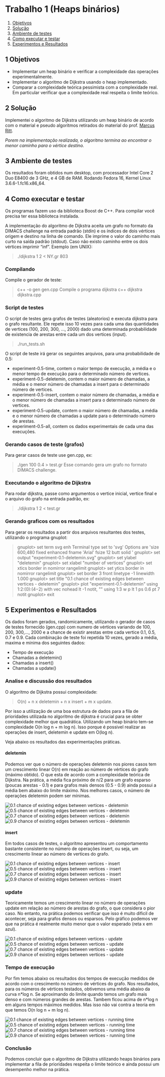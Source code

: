 Trabalho 1 (Heaps binários)
==========================

1. [Objetivos](#1-objetivos)
2. [Solução](#2-solução)
3. [Ambiente de testes](#3-ambiente-de-testes)
4. [Como executar e testar](#4-como-executar-e-testar)
5. [Experimentos e Resultados](#5-experimentos-e-resultados)

1 Objetivos
-----------
* Implementar um heap binário e verificar a complexidade das operações experimentalmente.
* Implementar o algoritmo de Dijkstra usando o heap implementado.
* Comparar a complexidade teórica pessimista com a complexidade real. Em particular verificar que a complexidade real respeita o limite teórico.

2 Solução
---------
Implementei o algoritmo de Dijkstra utilizando um heap binário de acordo com o material e pseudo algoritmos retirados do material do prof. [Marcus Ritt](http://www.inf.ufrgs.br/~mrpritt/doku.php?id=inf05504:homepage "Marcus Riit").

*Porem na implementação realizada, o algoritmo termina ao encontrar o menor caminho para o vértice destino.*

3 Ambiente de testes
--------------------
Os resultados foram obtidos num desktop, com processador Intel Core 2 Duo E8400 de 3 GHz, e 4 GB de RAM. 
Rodando Fedora 16, Kernel Linux 3.6.6-1.fc16.x86\_64.

4 Como executar e testar
------------------------

Os programas fazem uso da biblioteca Boost de C++. Para compilar você precisa ter essa biblioteca instalada.

A implementação do algoritmo de Dijkstra aceita um grafo no formato da DIMACS challenge na entrada padrão (stdin) e os índices de dois vértices origem e destino na linha de comando. Ele imprime o valor do caminho mais curto na saída padrão (stdout). Caso não existo caminho entre os dois vértices imprimir “inf”. Exemplo (em UNIX):

  > ./dijkstra 1 2 < NY.gr
  > 803

### Compilando ###
Compile o gerador de teste:
  > c++ -o gen gen.cpp
Compile o programa dijkstra
  > c++ dijkstra dijkstra.cpp

### Script de testes ###
O script de testes gera grafos de testes (aleatorios) e executa dijkstra para o grafo resultante. Ele repete isso 10 vezes para cada uma das quantidades de vertices (100, 200, 300, ..., 2000) dado uma determinada probabilidade de existencia de arestas entre cada um dos vertices (input).

  > ./run\_tests.sh

O script de teste irá gerar os seguintes arquivos, para uma probabilidade de 0.5:
* experiment-0.5-time, contem o maior tempo de execução, a média e o menor tempo de execução para o determinado número de vertices.
* experiment-0.5-deletemin, contem o maior número de chamadas, a média e o menor número de chamadas a insert para o determinado número de vertices.
* experiment-0.5-insert, contem o maior número de chamadas, a média e o menor número de chamadas a insert para o determinado número de vertices. 
* experiment-0.5-update, contem o maior número de chamadas, a média e o menor número de chamadas a update para o determinado número de arestas. 
* experiment-0.5-all, contem os dados experimentais de cada uma das execuções.


### Gerando casos de teste (grafos) ###
Para gerar casos de teste use gen.cpp, ex:
  > ./gen 100 0.4 > test.gr 
Esse comando gera um grafo no formato DIMACS challenge.

### Executando o algoritmo de Dijkstra  ###
Para rodar dijkstra, passe como argumentos o vertice inicial, vertice final e o arquivo do grafo na entrada padrão, ex:
  > ./dijkstra 1 2 < test.gr

### Gerando graficos com os resultados ###
Para gerar os resultados a partir dos arquivos resultantes dos testes, utilizando o programa gnuplot:
> gnuplot> set term svg enh
> Terminal type set to 'svg'
> Options are 'size 600,480 fixed enhanced fname 'Arial'  fsize 12 butt solid '
> gnuplot> set output "experiment-0.1-deletemin.svg"
> gnuplot> set ylabel "deletemin"
> gnuplot> set xlabel "number of vertices"
> gnuplot> set xtics border in nomirror rangelimit
> gnuplot> set ytics border in nomirror rangelimit
> gnuplot> set border 3 front linetype -1 linewidth 1.000
> gnuplot> set title "0.1 chance of existing edges between vertices - deletemin"
> gnuplot> plot "experiment-0.1-deletemin" using 1:2:(0):($4-$2) with vec nohead lt -1 notit, "" using 1:3 w p lt 1 ps 0.6 pt 7 notit
> gnuplot> exit


5 Experimentos e Resultados
---------------------------
Os dados foram gerados, randomicamente, utilizando o gerador de casos de testes fornecido (gen.cpp) com numero de vértices variando de 100, 200, 300,..., 2000 e a chance de existir arestas entre cada vertice 0.1, 0.5, 0.7 e 0.9.
Cada combinação de teste foi repetida 10 vezes, gerado a média, maxima e minima dos seguintes dados:
* Tempo de execução
* Chamadas a deletemin()
* Chamadas a insert()
* Chamadas a update()

### Analise e discussão dos resultados ###
O algoritmo de Dijkstra possui complexidade:
  > O(n) + n x deletemin + n x insert + m x update. 

Por isso a utilização de uma boa estrutura de dados para a fila de prioridades utilizada no algoritmo de dijkstra é crucial para se obter complexidade melhor que quadrática. Utilizando um heap binário tem-se complexidade O(n log n + m log n). Isso porque é possivel realizar as operações de insert, deletemin e update em O(log n).

Veja abaixo os resultados das experimentações práticas.

#### deletemin ####
Podemos ver que o número de operações deletemin nos piores casos tem um crescimento linear O(n) em reação ao número de vértices do grafo (máximo obtido). O que esta de acordo com a complexidade teórica de Dijkstra. Na prática, a média fica próximo de n/2 para um grafo esparso (poucas arestas - 0.1) e para grafos mais densos (0.5 - 0.9) ainda possui a média bem abaixo do limite máximo. Nos melhores casos, o número de operações deletemin podem ser mínimas.

![0.1 chance of existing edges between vertices - deletemin](https://raw.github.com/guilhermeka/algoritmos-avancados-inf05504/master/heaps-binarios-trabalho-1/tests/10/experiment-0.1-deletemin.png)
![0.5 chance of existing edges between vertices - deletemin](https://raw.github.com/guilhermeka/algoritmos-avancados-inf05504/master/heaps-binarios-trabalho-1/tests/50/experiment-0.5-deletemin.png)
![0.7 chance of existing edges between vertices - deletemin](https://raw.github.com/guilhermeka/algoritmos-avancados-inf05504/master/heaps-binarios-trabalho-1/tests/70/experiment-0.7-deletemin.png)
![0.9 chance of existing edges between vertices - deletemin](https://raw.github.com/guilhermeka/algoritmos-avancados-inf05504/master/heaps-binarios-trabalho-1/tests/90/experiment-0.9-deletemin.png)

#### insert ####
Em todos casos de testes, o algoritmo apresentou um comportamento bastante consistente no número de operações insert, ou seja, um crescimento linear ao número de vertices do grafo.

![0.1 chance of existing edges between vertices - insert](https://raw.github.com/guilhermeka/algoritmos-avancados-inf05504/master/heaps-binarios-trabalho-1/tests/10/experiment-0.1-insert.png)
![0.5 chance of existing edges between vertices - insert](https://raw.github.com/guilhermeka/algoritmos-avancados-inf05504/master/heaps-binarios-trabalho-1/tests/50/experiment-0.5-insert.png)
![0.7 chance of existing edges between vertices - insert](https://raw.github.com/guilhermeka/algoritmos-avancados-inf05504/master/heaps-binarios-trabalho-1/tests/70/experiment-0.7-insert.png)
![0.9 chance of existing edges between vertices - insert](https://raw.github.com/guilhermeka/algoritmos-avancados-inf05504/master/heaps-binarios-trabalho-1/tests/90/experiment-0.9-insert.png)

### update ####
Teoricamente temos um crescimento linear no número de operações update em relação ao número de arestas do grafo, o que considera o pior caso. No entanto, na prática podemos verificar que isso é muito dificil de acontecer, seja para grafos densos ou esparsos. Pelo gráfico podemos ver que na prática é realmente muito menor que o valor esperado (reta x em azul).

![0.1 chance of existing edges between vertices - update](https://raw.github.com/guilhermeka/algoritmos-avancados-inf05504/master/heaps-binarios-trabalho-1/tests/10/experiment-0.1-update.png)
![0.5 chance of existing edges between vertices - update](https://raw.github.com/guilhermeka/algoritmos-avancados-inf05504/master/heaps-binarios-trabalho-1/tests/50/experiment-0.5-update.png)
![0.7 chance of existing edges between vertices - update](https://raw.github.com/guilhermeka/algoritmos-avancados-inf05504/master/heaps-binarios-trabalho-1/tests/70/experiment-0.7-update.png)
![0.9 chance of existing edges between vertices - update](https://raw.github.com/guilhermeka/algoritmos-avancados-inf05504/master/heaps-binarios-trabalho-1/tests/90/experiment-0.9-update.png)

### Tempo de execução ###
Por fim temos abaixo os resultados dos tempos de execução medidos de acordo com o crescimento no número de vértices do grafo. Nos resultados, para os números de vértices testados, obtivemos uma média abaixo da curva n\*log n. Se aproximando do limite quando temos um grafo mais denso e com números grandes de arestas. Tambem ficou acima de n\*log n em alguns tempos máximos medidos. Mas isso não vai contra a teoria em que temos O(n log n + m log n).

![0.1 chance of existing edges between vertices - running time](https://raw.github.com/guilhermeka/algoritmos-avancados-inf05504/master/heaps-binarios-trabalho-1/tests/10/experiment-0.1-time.png)
![0.5 chance of existing edges between vertices - running time](https://raw.github.com/guilhermeka/algoritmos-avancados-inf05504/master/heaps-binarios-trabalho-1/tests/50/experiment-0.5-time.png)
![0.7 chance of existing edges between vertices - running time](https://raw.github.com/guilhermeka/algoritmos-avancados-inf05504/master/heaps-binarios-trabalho-1/tests/70/experiment-0.7-time.png)
![0.9 chance of existing edges between vertices - running time](https://raw.github.com/guilhermeka/algoritmos-avancados-inf05504/master/heaps-binarios-trabalho-1/tests/90/experiment-0.9-time.png)

### Conclusão ###
Podemos concluir que o algoritmo de Dijkstra utilizando heaps binários para implementar a fila de prioridades respeita o limite teórico e ainda possui um desempenho melhor na prática.
